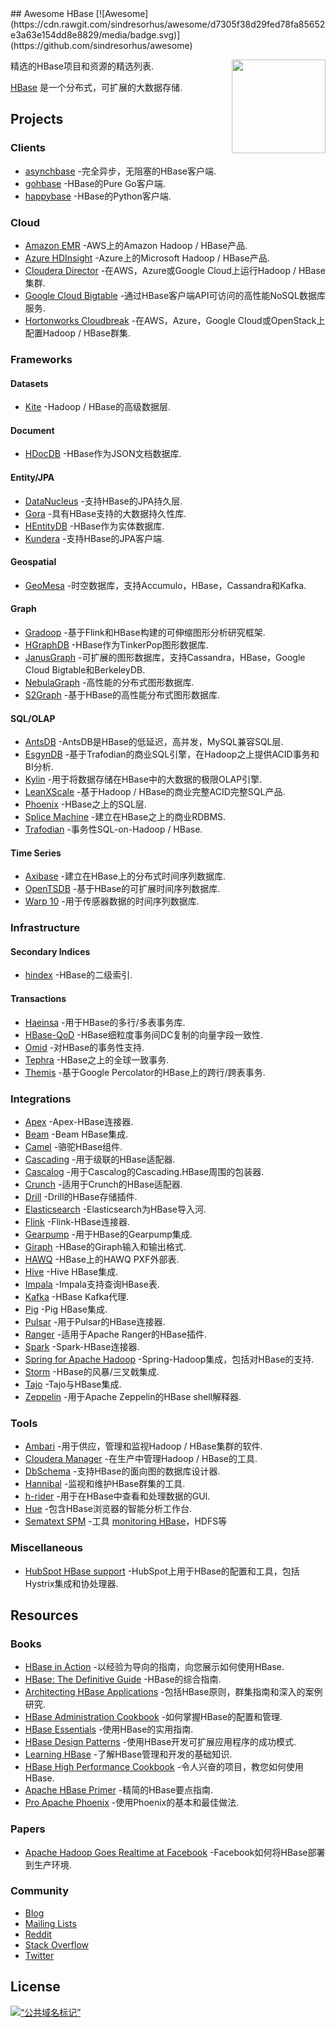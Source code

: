 <div class="github-widget" data-repo="rayokota/awesome-hbase"></div>
<script async src="https://pagead2.googlesyndication.com/pagead/js/adsbygoogle.js"></script><ins class="adsbygoogle" style="display:block" data-ad-client="ca-pub-6890694312814945" data-ad-slot="5473692530" data-ad-format="auto"  data-full-width-responsive="true"></ins>
## Awesome HBase [![Awesome](https://cdn.rawgit.com/sindresorhus/awesome/d7305f38d29fed78fa85652e3a63e154dd8e8829/media/badge.svg)](https://github.com/sindresorhus/awesome)

[<img src="https://cdn.rawgit.com/rayokota/awesome-hbase/c197f415/hbase_logo_with_orca-2.png" align="right" width="150">](http://hbase.apache.org/)

精选的HBase项目和资源的精选列表.

[HBase](http://hbase.apache.org) 是一个分布式，可扩展的大数据存储.




    
## Projects

### Clients

* [asynchbase](https://github.com/OpenTSDB/asynchbase) -完全异步，无阻塞的HBase客户端.
* [gohbase](https://github.com/tsuna/gohbase) -HBase的Pure Go客户端.
* [happybase](https://github.com/wbolster/happybase) -HBase的Python客户端.


### Cloud

* [Amazon EMR](https://aws.amazon.com/emr/) -AWS上的Amazon Hadoop / HBase产品.
* [Azure HDInsight](https://azure.microsoft.com/en-us/services/hdinsight/) -Azure上的Microsoft Hadoop / HBase产品.
* [Cloudera Director](https://www.cloudera.com/products/product-components/cloudera-director.html) -在AWS，Azure或Google Cloud上运行Hadoop / HBase集群.
* [Google Cloud Bigtable](https://cloud.google.com/bigtable/) -通过HBase客户端API可访问的高性能NoSQL数据库服务.
* [Hortonworks Cloudbreak](https://hortonworks.com/open-source/cloudbreak/) -在AWS，Azure，Google Cloud或OpenStack上配置Hadoop / HBase群集.

### Frameworks

#### Datasets

* [Kite](http://kitesdk.org) -Hadoop / HBase的高级数据层.

#### Document

* [HDocDB](https://github.com/rayokota/hdocdb) -HBase作为JSON文档数据库.

#### Entity/JPA

* [DataNucleus](http://www.datanucleus.org) -支持HBase的JPA持久层.
* [Gora](http://gora.apache.org) -具有HBase支持的大数据持久性库.
* [HEntityDB](https://github.com/rayokota/hentitydb) -HBase作为实体数据库.
* [Kundera](https://github.com/impetus-opensource/Kundera) -支持HBase的JPA客户端.

#### Geospatial

* [GeoMesa](http://www.geomesa.org/) -时空数据库，支持Accumulo，HBase，Cassandra和Kafka.

#### Graph
* [Gradoop](https://github.com/dbs-leipzig/gradoop) -基于Flink和HBase构建的可伸缩图形分析研究框架.
* [HGraphDB](https://github.com/rayokota/hgraphdb) -HBase作为TinkerPop图形数据库.
* [JanusGraph](http://janusgraph.org/) -可扩展的图形数据库，支持Cassandra，HBase，Google Cloud Bigtable和BerkeleyDB.
* [NebulaGraph](https://github.com/vesoft-inc/nebula) -高性能的分布式图形数据库.
* [S2Graph](http://s2graph.incubator.apache.org) -基于HBase的高性能分布式图形数据库.

#### SQL/OLAP

* [AntsDB](http://antsdb.com/) -AntsDB是HBase的低延迟，高并发，MySQL兼容SQL层.
* [EsgynDB](https://esgyn.com/) -基于Trafodian的商业SQL引擎，在Hadoop之上提供ACID事务和BI分析.
* [Kylin](http://kylin.apache.org) -用于将数据存储在HBase中的大数据的极限OLAP引擎.
* [LeanXScale](http://www.leanxcale.com) -基于Hadoop / HBase的商业完整ACID完整SQL产品.
* [Phoenix](https://phoenix.apache.org) -HBase之上的SQL层.
* [Splice Machine](https://www.splicemachine.com) -建立在HBase之上的商业RDBMS.
* [Trafodian](http://trafodion.apache.org) -事务性SQL-on-Hadoop / HBase.

#### Time Series

* [Axibase](http://axibase.com/products/axibase-time-series-database/) -建立在HBase上的分布式时间序列数据库.
* [OpenTSDB](http://opentsdb.net) -基于HBase的可扩展时间序列数据库.
* [Warp 10](http://www.warp10.io) -用于传感器数据的时间序列数据库.

### Infrastructure

#### Secondary Indices

* [hindex](https://github.com/Huawei-Hadoop/hindex) -HBase的二级索引.

#### Transactions

* [Haeinsa](https://github.com/VCNC/haeinsa) -用于HBase的多行/多表事务库.
* [HBase-QoD](https://github.com/algarecu/hbase-0.94.8-qod) -HBase细粒度事务间DC复制的向量字段一致性.
* [Omid](https://github.com/apache/incubator-omid) -对HBase的事务性支持.
* [Tephra](http://tephra.incubator.apache.org) -HBase之上的全球一致事务.
* [Themis](https://github.com/XiaoMi/themis) -基于Google Percolator的HBase上的跨行/跨表事务.

### Integrations

* [Apex](https://github.com/apache/apex-malhar/tree/master/contrib/src/test/java/org/apache/apex/malhar/contrib/hbase) -Apex-HBase连接器.
* [Beam](https://github.com/apache/beam/tree/master/sdks/java/io/hbase) -Beam HBase集成.
* [Camel](http://camel.apache.org/hbase.html) -骆驼HBase组件.
* [Cascading](https://github.com/Cascading/cascading.hbase) -用于级联的HBase适配器.
* [Cascalog](https://github.com/sorenmacbeth/hbase-cascalog) -用于Cascalog的Cascading.HBase周围的包装器.
* [Crunch](https://github.com/apache/crunch/tree/master/crunch-hbase) -适用于Crunch的HBase适配器.
* [Drill](https://drill.apache.org/docs/querying-hbase/) -Drill的HBase存储插件.
* [Elasticsearch](https://github.com/mallocator/Elasticsearch-HBase-River) -Elasticsearch为HBase导入河.
* [Flink](https://github.com/apache/flink/tree/master/flink-connectors/flink-connector-hbase-2.2) -Flink-HBase连接器.
* [Gearpump](https://github.com/apache/incubator-gearpump/tree/master/external/hbase) -用于HBase的Gearpump集成.
* [Giraph](https://github.com/apache/giraph/tree/trunk/giraph-hbase) -HBase的Giraph输入和输出格式.
* [HAWQ](https://hawq.apache.org/docs/userguide/2.3.0.0-incubating/pxf/HBasePXF.html) -HBase上的HAWQ PXF外部表.
* [Hive](https://cwiki.apache.org/confluence/display/Hive/HBaseIntegration) -Hive HBase集成.
* [Impala](https://www.cloudera.com/documentation/enterprise/latest/topics/impala_hbase.html) -Impala支持查询HBase表.
* [Kafka](https://github.com/apache/hbase-connectors/tree/master/kafka) -HBase Kafka代理.
* [Pig](https://github.com/apache/pig/tree/trunk/src/org/apache/pig/backend/hadoop/hbase) -Pig HBase集成.
* [Pulsar](http://pulsar.apache.org/docs/en/io-hbase/) -用于Pulsar的HBase连接器.
* [Ranger](https://cwiki.apache.org/confluence/display/RANGER/HBase+Plugin) -适用于Apache Ranger的HBase插件.
* [Spark](https://github.com/hortonworks-spark/shc) -Spark-HBase连接器.
* [Spring for Apache Hadoop](https://projects.spring.io/spring-hadoop/) -Spring-Hadoop集成，包括对HBase的支持.
* [Storm](https://github.com/apache/storm/tree/master/external/storm-hbase) -HBase的风暴/三叉戟集成.
* [Tajo](https://tajo.apache.org/docs/current/hbase_integration.html) -Tajo与HBase集成.
* [Zeppelin](https://zeppelin.apache.org/docs/0.6.2/interpreter/hbase.html) -用于Apache Zeppelin的HBase shell解释器.

### Tools

* [Ambari](https://ambari.apache.org) -用于供应，管理和监视Hadoop / HBase集群的软件.
* [Cloudera Manager](https://www.cloudera.com/products/product-components/cloudera-manager.html) -在生产中管理Hadoop / HBase的工具.
* [DbSchema](http://www.dbschema.com/index.html) -支持HBase的面向图的数据库设计器.
* [Hannibal](https://github.com/sentric/hannibal) -监视和维护HBase群集的工具.
* [h-rider](https://github.com/NiceSystems/hrider) -用于在HBase中查看和处理数据的GUI.
* [Hue](http://gethue.com) -包含HBase浏览器的智能分析工作台.
* [Sematext SPM](http://sematext.com/spm) -工具 [monitoring HBase](http://sematext.com/spm/integrations/hbase-monitoring)，HDFS等

### Miscellaneous

* [HubSpot HBase support](https://github.com/HubSpot/hbase-support) -HubSpot上用于HBase的配置和工具，包括Hystrix集成和协处理器.

## Resources

### Books

* [HBase in Action](https://www.manning.com/books/hbase-in-action) -以经验为导向的指南，向您展示如何使用HBase.
* [HBase: The Definitive Guide](http://shop.oreilly.com/product/0636920014348.do) -HBase的综合指南.
* [Architecting HBase Applications](http://shop.oreilly.com/product/0636920035688.do) -包括HBase原则，群集指南和深入的案例研究.
* [HBase Administration Cookbook](https://www.packtpub.com/big-data-and-business-intelligence/hbase-administration-cookbook) -如何掌握HBase的配置和管理.
* [HBase Essentials](https://www.packtpub.com/big-data-and-business-intelligence/hbase-essentials) -使用HBase的实用指南.
* [HBase Design Patterns](https://www.packtpub.com/big-data-and-business-intelligence/hbase-design-patterns) -使用HBase开发可扩展应用程序的成功模式.
* [Learning HBase](https://www.packtpub.com/big-data-and-business-intelligence/learning-hbase) -了解HBase管理和开发的基础知识.
* [HBase High Performance Cookbook](https://www.packtpub.com/big-data-and-business-intelligence/hbase-high-performance-cookbook) -令人兴奋的项目，教您如何使用HBase.
* [Apache HBase Primer](http://www.apress.com/us/book/9781484224236) -精简的HBase要点指南.
* [Pro Apache Phoenix](http://www.apress.com/us/book/9781484223697) -使用Phoenix的基本和最佳做法.

### Papers

* [Apache Hadoop Goes Realtime at Facebook](https://pdfs.semanticscholar.org/865a/215390cd49af9e4941e03107120e631dcaa0.pdf) -Facebook如何将HBase部署到生产环境.

### Community

* [Blog](https://blogs.apache.org/hbase/)
* [Mailing Lists](http://hbase.apache.org/mail-lists.html)
* [Reddit](https://www.reddit.com/r/hbase/)
* [Stack Overflow](https://stackoverflow.com/questions/tagged/hbase)
* [Twitter](https://twitter.com/HBase)

## License

<p xmlns:dct="http://purl.org/dc/terms/">
<a rel="license" href="http://creativecommons.org/publicdomain/mark/1.0/">
<img src="https://mirrors.creativecommons.org/presskit/buttons/88x31/svg/publicdomain.svg"
      style =“ border-style：none;”  alt =“公共域名标记” /&gt;
</a>
